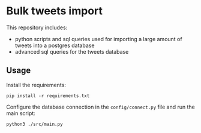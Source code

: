 # Bulk tweets import
This repository includes: 
- python scripts and sql queries used for importing a large amount of tweets into a postgres database
- advanced sql queries for the tweets database

## Usage

Install the requirements:
```
pip install -r requirements.txt
```

Configure the database connection in the `config/connect.py` file and run the main script:
```
python3 ./src/main.py
```
